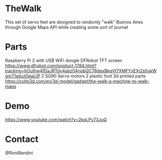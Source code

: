 # TheWalk
This set of servo feet are designed to randomly "walk" Buenos Aires through Google Maps API while creating some sort of journal

# Parts
Raspberry Pi 2 with USB WiFi dongle
DFRobot TFT screen https://www.dfrobot.com/product-1784.html?tracking=hOuIhw4fDaJRTdy4abz04npbQC78dqxBkqVt7XMFYxEXj2s0ukWgm71wbut0ewUP 
2 SG90 Servo motors
2 plastic foot
3d printed parts https://cults3d.com/en/3d-model/gadget/the-walk-a-machine-to-walk-maps 

# Demo
https://www.youtube.com/watch?v=2kpLPy73JuQ

# Contact
@RoniBandini
